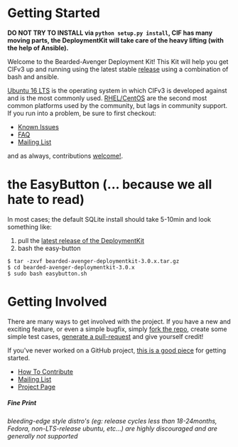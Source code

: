 # Getting Started

**DO NOT TRY TO INSTALL via `python setup.py install`, CIF has many moving parts, the DeploymentKit will take care of the heavy lifting (with the help of Ansible).**

Welcome to the Bearded-Avenger Deployment Kit! This Kit will help you get CIFv3 up and running using the latest stable [release](https://github.com/csirtgadgets/bearded-avenger/releases) using a combination of bash and ansible. 

[Ubuntu 16 LTS](Ubuntu16LTS) is the operating system in which CIFv3 is developed against and is the most commonly used. [RHEL/CentOS](CentOS72) are the second most common platforms used by the community, but lags in community support. If you run into a problem, be sure to first checkout:

 * [Known Issues](https://github.com/csirtgadgets/bearded-avenger/issues?labels=bug&state=open)  
 * [FAQ](FAQ)
 * [Mailing List](https://groups.google.com/forum/#!forum/ci-framework)  

and as always, contributions [welcome!](https://github.com/csirtgadgets/bearded-avenger/issues/new).

# the EasyButton (... because we all hate to read)
In most cases; the default SQLite install should take 5-10min and look something like:  

1. pull the [latest release of the DeploymentKit](https://github.com/csirtgadgets/bearded-avenger-deploymentkit/releases)  
1. bash the easy-button  
```
$ tar -zxvf bearded-avenger-deploymentkit-3.0.x.tar.gz
$ cd bearded-avenger-deploymentkit-3.0.x
$ sudo bash easybutton.sh
```

# Getting Involved
There are many ways to get involved with the project. If you have a new and exciting feature, or even a simple bugfix, simply [fork the repo](https://help.github.com/articles/fork-a-repo), create some simple test cases, [generate a pull-request](https://help.github.com/articles/using-pull-requests) and give yourself credit!

If you've never worked on a GitHub project, [this is a good piece](https://guides.github.com/activities/contributing-to-open-source) for getting started.

* [How To Contribute](contributing.md)  
* [Mailing List](https://groups.google.com/forum/#!forum/ci-framework)  
* [Project Page](http://csirtgadgets.org/collective-intelligence-framework/)

##### Fine Print
_bleeding-edge style distro's (eg: release cycles less than 18-24months, Fedora, non-LTS-release ubuntu, etc...) are highly discouraged and are generally not supported_
